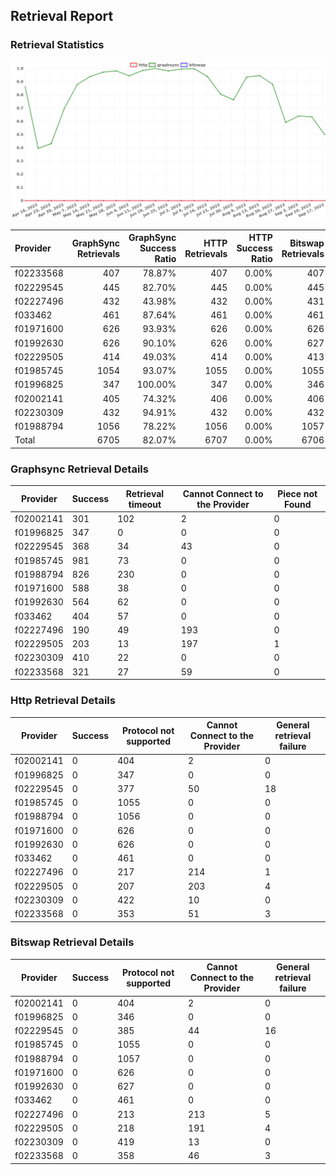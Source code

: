 ## Retrieval Report
### Retrieval Statistics
<img src="https://raw.githubusercontent.com/data-preservation-programs/filplus-checker-assets/main/filecoin-project/filecoin-plus-large-datasets/issues/1236/1695006105548.png"/>

| Provider  | GraphSync Retrievals | GraphSync Success Ratio | HTTP Retrievals | HTTP Success Ratio | Bitswap Retrievals | Bitswap Success Ratio |
| :-------- | -------------------: | ----------------------: | --------------: | -----------------: | -----------------: | --------------------: |
| f02233568 |                  407 |                  78.87% |             407 |              0.00% |                407 |                 0.00% |
| f02229545 |                  445 |                  82.70% |             445 |              0.00% |                445 |                 0.00% |
| f02227496 |                  432 |                  43.98% |             432 |              0.00% |                431 |                 0.00% |
| f033462   |                  461 |                  87.64% |             461 |              0.00% |                461 |                 0.00% |
| f01971600 |                  626 |                  93.93% |             626 |              0.00% |                626 |                 0.00% |
| f01992630 |                  626 |                  90.10% |             626 |              0.00% |                627 |                 0.00% |
| f02229505 |                  414 |                  49.03% |             414 |              0.00% |                413 |                 0.00% |
| f01985745 |                 1054 |                  93.07% |            1055 |              0.00% |               1055 |                 0.00% |
| f01996825 |                  347 |                 100.00% |             347 |              0.00% |                346 |                 0.00% |
| f02002141 |                  405 |                  74.32% |             406 |              0.00% |                406 |                 0.00% |
| f02230309 |                  432 |                  94.91% |             432 |              0.00% |                432 |                 0.00% |
| f01988794 |                 1056 |                  78.22% |            1056 |              0.00% |               1057 |                 0.00% |
| Total     |                 6705 |                  82.07% |            6707 |              0.00% |               6706 |                 0.00% |

### Graphsync Retrieval Details
| Provider  | Success | Retrieval timeout | Cannot Connect to the Provider | Piece not Found |
| --------- | ------- | ----------------- | ------------------------------ | --------------- |
| f02002141 | 301     | 102               | 2                              | 0               |
| f01996825 | 347     | 0                 | 0                              | 0               |
| f02229545 | 368     | 34                | 43                             | 0               |
| f01985745 | 981     | 73                | 0                              | 0               |
| f01988794 | 826     | 230               | 0                              | 0               |
| f01971600 | 588     | 38                | 0                              | 0               |
| f01992630 | 564     | 62                | 0                              | 0               |
| f033462   | 404     | 57                | 0                              | 0               |
| f02227496 | 190     | 49                | 193                            | 0               |
| f02229505 | 203     | 13                | 197                            | 1               |
| f02230309 | 410     | 22                | 0                              | 0               |
| f02233568 | 321     | 27                | 59                             | 0               |

### Http Retrieval Details
| Provider  | Success | Protocol not supported | Cannot Connect to the Provider | General retrieval failure |
| --------- | ------- | ---------------------- | ------------------------------ | ------------------------- |
| f02002141 | 0       | 404                    | 2                              | 0                         |
| f01996825 | 0       | 347                    | 0                              | 0                         |
| f02229545 | 0       | 377                    | 50                             | 18                        |
| f01985745 | 0       | 1055                   | 0                              | 0                         |
| f01988794 | 0       | 1056                   | 0                              | 0                         |
| f01971600 | 0       | 626                    | 0                              | 0                         |
| f01992630 | 0       | 626                    | 0                              | 0                         |
| f033462   | 0       | 461                    | 0                              | 0                         |
| f02227496 | 0       | 217                    | 214                            | 1                         |
| f02229505 | 0       | 207                    | 203                            | 4                         |
| f02230309 | 0       | 422                    | 10                             | 0                         |
| f02233568 | 0       | 353                    | 51                             | 3                         |

### Bitswap Retrieval Details
| Provider  | Success | Protocol not supported | Cannot Connect to the Provider | General retrieval failure |
| --------- | ------- | ---------------------- | ------------------------------ | ------------------------- |
| f02002141 | 0       | 404                    | 2                              | 0                         |
| f01996825 | 0       | 346                    | 0                              | 0                         |
| f02229545 | 0       | 385                    | 44                             | 16                        |
| f01985745 | 0       | 1055                   | 0                              | 0                         |
| f01988794 | 0       | 1057                   | 0                              | 0                         |
| f01971600 | 0       | 626                    | 0                              | 0                         |
| f01992630 | 0       | 627                    | 0                              | 0                         |
| f033462   | 0       | 461                    | 0                              | 0                         |
| f02227496 | 0       | 213                    | 213                            | 5                         |
| f02229505 | 0       | 218                    | 191                            | 4                         |
| f02230309 | 0       | 419                    | 13                             | 0                         |
| f02233568 | 0       | 358                    | 46                             | 3                         |
